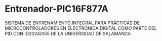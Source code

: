 # Entrenador-PIC16F877A
SISTEMA DE ENTRENAMIENTO INTEGRAL PARA PRÁCTICAS DE MICROCONTROLADORES EN ELECTRÓNICA DIGITAL COMO PARTE DEL PID CON ID2024/055 DE LA UNIVERSIDAD DE SALAMANCA
